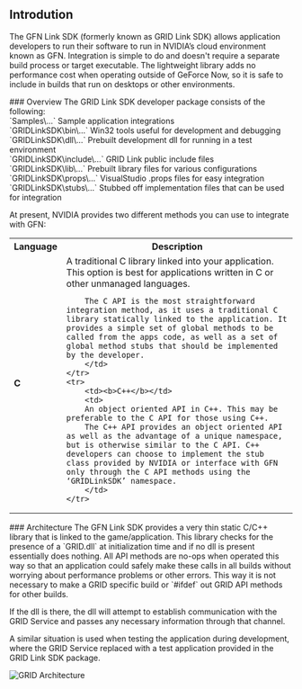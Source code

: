 ## Introdution
The GFN Link SDK (formerly known as GRID Link SDK) allows application developers to run their software to run in NVIDIA’s cloud environment known as GFN. Integration is simple to do and doesn't require a separate build process or target executable. The lightweight library adds no performance cost when operating outside of GeForce Now, so it is safe to include in builds that run on desktops or other environments.

<dl><a name="ovrvw" /></dl>
### Overview
The GRID Link SDK developer package consists of the following:<br/>
`Samples\...`			Sample application integrations<br/>
`GRIDLinkSDK\bin\...`		Win32 tools useful for development and debugging<br/>
`GRIDLinkSDK\dll\...`		Prebuilt development dll for running in a test environment<br/>
`GRIDLinkSDK\include\...`		GRID Link public include files<br/>
`GRIDLinkSDK\lib\...`		Prebuilt library files for various configurations<br/>
`GRIDLinkSDK\props\...`		VisualStudio .props files for easy integration<br/>
`GRIDLinkSDK\stubs\...`		Stubbed off implementation files that can be used for integration<br/>


At present, NVIDIA provides two different methods you can use to integrate with GFN:

<dl>
<table>
	<tr><th>Language</th><th>Description</th></tr>
	<tr>
		<td><b>C</b></td>
		<td>
		A traditional C library linked into your application. This option is best for applications written in C or other unmanaged languages.

		The C API is the most straightforward integration method, as it uses a traditional C library statically linked to the application. It provides a simple set of global methods to be called from the apps code, as well as a set of global method stubs that should be implemented by the developer.
		</td>
	</tr>
	<tr>
		<td><b>C++</b></td>
		<td>
		An object oriented API in C++. This may be preferable to the C API for those using C++.
		The C++ API provides an object oriented API as well as the advantage of a unique namespace, but is otherwise similar to the C API. C++ developers can choose to implement the stub class provided by NVIDIA or interface with GFN only through the C API methods using the ‘GRIDLinkSDK’ namespace.
		</td>
	</tr>
</table>
</dl>

<dl><a name="arch" /></dl>
### Architecture
The GFN Link SDK provides a very thin static C/C++ library that is linked to the game/application. This library checks for the presence of a `GRID.dll` at initialization time and if no dll is present essentially does nothing. All API methods are no-ops when operated this way so that an application could safely make these calls in all builds without worrying about performance problems or other errors. This way it is not necessary to make a GRID specific build or `#ifdef` out GRID API methods for other builds.

If the dll is there, the dll will attempt to establish communication with the GRID Service and passes any necessary information through that channel. 

A similar situation is used when testing the application during development, where the GRID Service replaced with a test application provided in the GRID Link SDK package.

![GRID Architecture](https://github.com/camify/GFN-Link/blob/master/docs/GridArch.png)